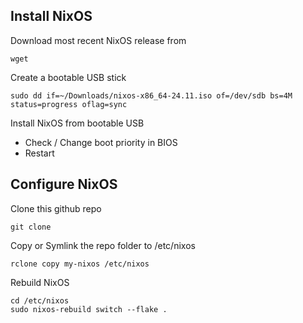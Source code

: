 ## Install NixOS

Download most recent NixOS release from
```
wget 
```

Create a bootable USB stick
```
sudo dd if=~/Downloads/nixos-x86_64-24.11.iso of=/dev/sdb bs=4M status=progress oflag=sync
```

Install NixOS from bootable USB
* Check / Change boot priority in BIOS
* Restart


## Configure NixOS

Clone this github repo
```
git clone 
```

Copy or Symlink the repo folder to /etc/nixos
```
rclone copy my-nixos /etc/nixos
```

Rebuild NixOS
```
cd /etc/nixos
sudo nixos-rebuild switch --flake .
```

